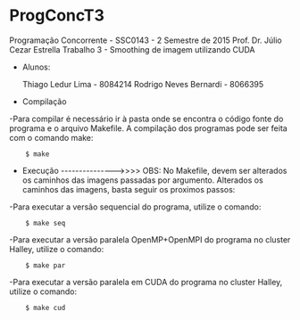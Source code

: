 # ProgConcT3

Programação Concorrente - SSC0143 - 2 Semestre de 2015
Prof. Dr. Júlio Cezar Estrella
Trabalho 3 - Smoothing de imagem utilizando CUDA

- Alunos:
	
	Thiago Ledur Lima		- 8084214
	Rodrigo Neves Bernardi	- 8066395	


- Compilação
	
-Para compilar é necessário ir à pasta onde se encontra o código fonte do programa e o arquivo Makefile. A compilação dos programas pode ser feita com o comando make:

		$ make 

- Execução
--------------->>>> OBS: No Makefile, devem ser alterados os caminhos das imagens passadas por argumento. Alterados os caminhos das imagens, basta seguir os proximos passos:	


-Para executar a versão sequencial do programa, utilize o comando:
	
		$ make seq

-Para executar a versão paralela OpenMP+OpenMPI do programa no cluster Halley, utilize o comando:
	
		$ make par	

-Para executar a versão paralela em CUDA do programa no cluster Halley, utilize o comando:
	
		$ make cud
